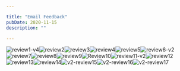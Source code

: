 ```yaml
---

title: "Email Feedback"
pubDate: 2020-11-15
description: ""

---
```



![](https://www.medlearnity.com//images/wp/2020/11/review1-v4.jpg "review1-v4")![](https://www.medlearnity.com//images/wp/2020/11/review2.jpg "review2")![](https://www.medlearnity.com//images/wp/2020/11/review3.jpg "review3")![](https://www.medlearnity.com//images/wp/2020/11/review4.jpg "review4")![](https://www.medlearnity.com//images/wp/2020/11/review5.jpg "review5")![](https://www.medlearnity.com//images/wp/2020/11/review6-v2.jpg "review6-v2")![](https://www.medlearnity.com//images/wp/2020/11/review7.jpg "review7")![](https://www.medlearnity.com//images/wp/2020/11/review8.jpg "review8")![](https://www.medlearnity.com//images/wp/2020/11/review9.jpg "review9")![](https://www.medlearnity.com//images/wp/2020/11/Review10.jpg "Review10")![](https://www.medlearnity.com//images/wp/2020/11/review11-v2.jpg "review11-v2")![](https://www.medlearnity.com//images/wp/2020/11/review12.jpg "review12")![](https://www.medlearnity.com//images/wp/2020/11/review13.jpg "review13")![](https://www.medlearnity.com//images/wp/2020/11/review14.jpg "review14")![](https://www.medlearnity.com//images/wp/2020/12/v2-review15.png "v2-review15")![](https://www.medlearnity.com//images/wp/2020/12/v2-review16.png "v2-review16")![](https://www.medlearnity.com//images/wp/2020/12/v2-review17.png "v2-review17")
